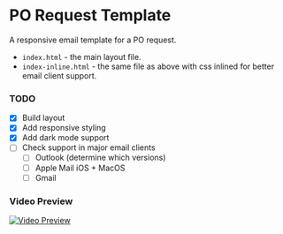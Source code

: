 # PO Request Template

A responsive email template for a PO request.

- `index.html` - the main layout file.
- `index-inline.html` - the same file as above with css inlined for better email client support.

### TODO
- [x] Build layout
- [x] Add responsive styling
- [x] Add dark mode support
- [ ] Check support in major email clients
  - [ ] Outlook (determine which versions)
  - [ ] Apple Mail iOS + MacOS
  - [ ] Gmail
  
### Video Preview

[![Video Preview](http://img.youtube.com/vi/RfCdIiPhylc/0.jpg)](http://www.youtube.com/watch?v=RfCdIiPhylc "Video Preview")
